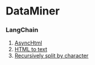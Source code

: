# DataMiner


 ### LangChain ###
1.  [AsyncHtml](https://python.langchain.com/v0.1/docs/integrations/document_loaders/async_html/)
2.  [HTML to text](https://python.langchain.com/v0.1/docs/integrations/document_transformers/html2text/)
3.  [Recursively split by character](https://python.langchain.com/v0.1/docs/modules/data_connection/document_transformers/recursive_text_splitter/)
